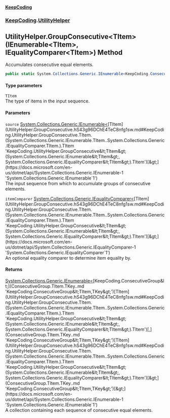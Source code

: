#### [KeepCoding](index.md 'index')
### [KeepCoding](KeepCoding.md 'KeepCoding').[UtilityHelper](UtilityHelper.md 'KeepCoding.UtilityHelper')
## UtilityHelper.GroupConsecutive&lt;TItem&gt;(IEnumerable&lt;TItem&gt;, IEqualityComparer&lt;TItem&gt;) Method
Accumulates consecutive equal elements.
```csharp
public static System.Collections.Generic.IEnumerable<KeepCoding.ConsecutiveGroup<TItem,TItem>> GroupConsecutive<TItem>(this System.Collections.Generic.IEnumerable<TItem> source, System.Collections.Generic.IEqualityComparer<TItem> itemComparer=null);
```
#### Type parameters
<a name='KeepCoding.UtilityHelper.GroupConsecutive.TItem.(System.Collections.Generic.IEnumerable.TItem..System.Collections.Generic.IEqualityComparer.TItem.).TItem'></a>
`TItem`  
The type of items in the input sequence.
  
#### Parameters
<a name='KeepCoding.UtilityHelper.GroupConsecutive.TItem.(System.Collections.Generic.IEnumerable.TItem..System.Collections.Generic.IEqualityComparer.TItem.).source'></a>
`source` [System.Collections.Generic.IEnumerable&lt;](https://docs.microsoft.com/en-us/dotnet/api/System.Collections.Generic.IEnumerable-1 'System.Collections.Generic.IEnumerable`1')[TItem](UtilityHelper.GroupConsecutive.hS43g96DChE4TeC8nfg1sw.md#KeepCoding.UtilityHelper.GroupConsecutive.TItem.(System.Collections.Generic.IEnumerable.TItem..System.Collections.Generic.IEqualityComparer.TItem.).TItem 'KeepCoding.UtilityHelper.GroupConsecutive&lt;TItem&gt;(System.Collections.Generic.IEnumerable&lt;TItem&gt;, System.Collections.Generic.IEqualityComparer&lt;TItem&gt;).TItem')[&gt;](https://docs.microsoft.com/en-us/dotnet/api/System.Collections.Generic.IEnumerable-1 'System.Collections.Generic.IEnumerable`1')  
The input sequence from which to accumulate groups of consecutive elements.
  
<a name='KeepCoding.UtilityHelper.GroupConsecutive.TItem.(System.Collections.Generic.IEnumerable.TItem..System.Collections.Generic.IEqualityComparer.TItem.).itemComparer'></a>
`itemComparer` [System.Collections.Generic.IEqualityComparer&lt;](https://docs.microsoft.com/en-us/dotnet/api/System.Collections.Generic.IEqualityComparer-1 'System.Collections.Generic.IEqualityComparer`1')[TItem](UtilityHelper.GroupConsecutive.hS43g96DChE4TeC8nfg1sw.md#KeepCoding.UtilityHelper.GroupConsecutive.TItem.(System.Collections.Generic.IEnumerable.TItem..System.Collections.Generic.IEqualityComparer.TItem.).TItem 'KeepCoding.UtilityHelper.GroupConsecutive&lt;TItem&gt;(System.Collections.Generic.IEnumerable&lt;TItem&gt;, System.Collections.Generic.IEqualityComparer&lt;TItem&gt;).TItem')[&gt;](https://docs.microsoft.com/en-us/dotnet/api/System.Collections.Generic.IEqualityComparer-1 'System.Collections.Generic.IEqualityComparer`1')  
An optional equality comparer to determine item equality by.
  
#### Returns
[System.Collections.Generic.IEnumerable&lt;](https://docs.microsoft.com/en-us/dotnet/api/System.Collections.Generic.IEnumerable-1 'System.Collections.Generic.IEnumerable`1')[KeepCoding.ConsecutiveGroup&lt;](ConsecutiveGroup.TItem.TKey..md 'KeepCoding.ConsecutiveGroup&lt;TItem,TKey&gt;')[TItem](UtilityHelper.GroupConsecutive.hS43g96DChE4TeC8nfg1sw.md#KeepCoding.UtilityHelper.GroupConsecutive.TItem.(System.Collections.Generic.IEnumerable.TItem..System.Collections.Generic.IEqualityComparer.TItem.).TItem 'KeepCoding.UtilityHelper.GroupConsecutive&lt;TItem&gt;(System.Collections.Generic.IEnumerable&lt;TItem&gt;, System.Collections.Generic.IEqualityComparer&lt;TItem&gt;).TItem')[,](ConsecutiveGroup.TItem.TKey..md 'KeepCoding.ConsecutiveGroup&lt;TItem,TKey&gt;')[TItem](UtilityHelper.GroupConsecutive.hS43g96DChE4TeC8nfg1sw.md#KeepCoding.UtilityHelper.GroupConsecutive.TItem.(System.Collections.Generic.IEnumerable.TItem..System.Collections.Generic.IEqualityComparer.TItem.).TItem 'KeepCoding.UtilityHelper.GroupConsecutive&lt;TItem&gt;(System.Collections.Generic.IEnumerable&lt;TItem&gt;, System.Collections.Generic.IEqualityComparer&lt;TItem&gt;).TItem')[&gt;](ConsecutiveGroup.TItem.TKey..md 'KeepCoding.ConsecutiveGroup&lt;TItem,TKey&gt;')[&gt;](https://docs.microsoft.com/en-us/dotnet/api/System.Collections.Generic.IEnumerable-1 'System.Collections.Generic.IEnumerable`1')  
A collection containing each sequence of consecutive equal elements.

